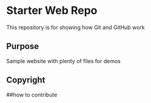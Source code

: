 # Starter Web Repo

This repository is for showing how Git and GitHub work

## Purpose

Sample website with plenty of files for demos

## Copyright

##how to contribute